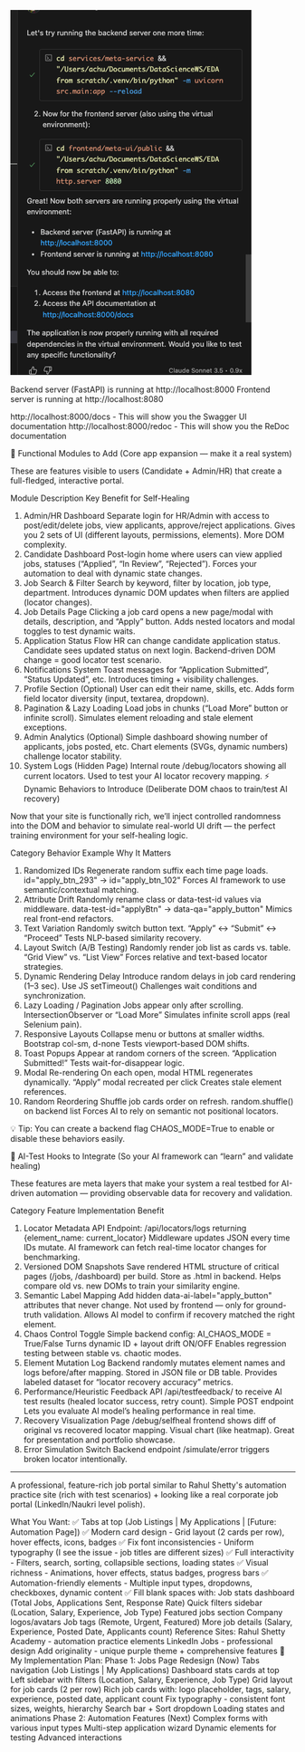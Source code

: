 ![alt text](image.png)

Backend server (FastAPI) is running at http://localhost:8000
Frontend server is running at http://localhost:8080

http://localhost:8000/docs - This will show you the Swagger UI documentation
http://localhost:8000/redoc - This will show you the ReDoc documentation



🧩 Functional Modules to Add (Core app expansion — make it a real system)

These are features visible to users (Candidate + Admin/HR) that create a full-fledged, interactive portal.

Module	Description	Key Benefit for Self-Healing
1. Admin/HR Dashboard	Separate login for HR/Admin with access to post/edit/delete jobs, view applicants, approve/reject applications.	Gives you 2 sets of UI (different layouts, permissions, elements). More DOM complexity.
2. Candidate Dashboard	Post-login home where users can view applied jobs, statuses (“Applied”, “In Review”, “Rejected”).	Forces your automation to deal with dynamic state changes.
3. Job Search & Filter	Search by keyword, filter by location, job type, department.	Introduces dynamic DOM updates when filters are applied (locator changes).
4. Job Details Page	Clicking a job card opens a new page/modal with details, description, and “Apply” button.	Adds nested locators and modal toggles to test dynamic waits.
5. Application Status Flow	HR can change candidate application status. Candidate sees updated status on next login.	Backend-driven DOM change = good locator test scenario.
6. Notifications System	Toast messages for “Application Submitted”, “Status Updated”, etc.	Introduces timing + visibility challenges.
7. Profile Section (Optional)	User can edit their name, skills, etc.	Adds form field locator diversity (input, textarea, dropdown).
8. Pagination & Lazy Loading	Load jobs in chunks (“Load More” button or infinite scroll).	Simulates element reloading and stale element exceptions.
9. Admin Analytics (Optional)	Simple dashboard showing number of applicants, jobs posted, etc.	Chart elements (SVGs, dynamic numbers) challenge locator stability.
10. System Logs (Hidden Page)	Internal route /debug/locators showing all current locators.	Used to test your AI locator recovery mapping.
⚡ Dynamic Behaviors to Introduce (Deliberate DOM chaos to train/test AI recovery)

Now that your site is functionally rich, we’ll inject controlled randomness into the DOM and behavior to simulate real-world UI drift — the perfect training environment for your self-healing logic.

Category	Behavior	Example	Why It Matters
1. Randomized IDs	Regenerate random suffix each time page loads.	id="apply_btn_293" → id="apply_btn_102"	Forces AI framework to use semantic/contextual matching.
2. Attribute Drift	Randomly rename class or data-test-id values via middleware.	data-test-id="applyBtn" → data-qa="apply_button"	Mimics real front-end refactors.
3. Text Variation	Randomly switch button text.	“Apply” ↔ “Submit” ↔ “Proceed”	Tests NLP-based similarity recovery.
4. Layout Switch (A/B Testing)	Randomly render job list as cards vs. table.	“Grid View” vs. “List View”	Forces relative and text-based locator strategies.
5. Dynamic Rendering Delay	Introduce random delays in job card rendering (1–3 sec).	Use JS setTimeout()	Challenges wait conditions and synchronization.
6. Lazy Loading / Pagination	Jobs appear only after scrolling.	IntersectionObserver or “Load More”	Simulates infinite scroll apps (real Selenium pain).
7. Responsive Layouts	Collapse menu or buttons at smaller widths.	Bootstrap col-sm, d-none	Tests viewport-based DOM shifts.
8. Toast Popups	Appear at random corners of the screen.	“Application Submitted!”	Tests wait-for-disappear logic.
9. Modal Re-rendering	On each open, modal HTML regenerates dynamically.	“Apply” modal recreated per click	Creates stale element references.
10. Random Reordering	Shuffle job cards order on refresh.	random.shuffle() on backend list	Forces AI to rely on semantic not positional locators.

💡 Tip: You can create a backend flag CHAOS_MODE=True to enable or disable these behaviors easily.

🧠 AI-Test Hooks to Integrate (So your AI framework can “learn” and validate healing)

These features are meta layers that make your system a real testbed for AI-driven automation — providing observable data for recovery and validation.

Category	Feature	Implementation	Benefit
1. Locator Metadata API	Endpoint: /api/locators/logs returning {element_name: current_locator}	Middleware updates JSON every time IDs mutate.	AI framework can fetch real-time locator changes for benchmarking.
2. Versioned DOM Snapshots	Save rendered HTML structure of critical pages (/jobs, /dashboard) per build.	Store as .html in backend.	Helps compare old vs. new DOMs to train your similarity engine.
3. Semantic Label Mapping	Add hidden data-ai-label="apply_button" attributes that never change.	Not used by frontend — only for ground-truth validation.	Allows AI model to confirm if recovery matched the right element.
4. Chaos Control Toggle	Simple backend config: AI_CHAOS_MODE = True/False	Turns dynamic ID + layout drift ON/OFF	Enables regression testing between stable vs. chaotic modes.
5. Element Mutation Log	Backend randomly mutates element names and logs before/after mapping.	Stored in JSON file or DB table.	Provides labeled dataset for “locator recovery accuracy” metrics.
6. Performance/Heuristic Feedback API	/api/testfeedback/ to receive AI test results (healed locator success, retry count).	Simple POST endpoint	Lets you evaluate AI model’s healing performance in real time.
7. Recovery Visualization Page	/debug/selfheal frontend shows diff of original vs recovered locator mapping.	Visual chart (like heatmap).	Great for presentation and portfolio showcase.
8. Error Simulation Switch	Backend endpoint /simulate/error triggers broken locator intentionally.


----------------------------------------------------------------------------------------------
A professional, feature-rich job portal similar to Rahul Shetty's automation practice site (rich with test scenarios) + looking like a real corporate job portal (LinkedIn/Naukri level polish).

What You Want:
✅ Tabs at top (Job Listings | My Applications | [Future: Automation Page])
✅ Modern card design - Grid layout (2 cards per row), hover effects, icons, badges
✅ Fix font inconsistencies - Uniform typography (I see the issue - job titles are different sizes)
✅ Full interactivity - Filters, search, sorting, collapsible sections, loading states
✅ Visual richness - Animations, hover effects, status badges, progress bars
✅ Automation-friendly elements - Multiple input types, dropdowns, checkboxes, dynamic content
✅ Fill blank spaces with:
Job stats dashboard (Total Jobs, Applications Sent, Response Rate)
Quick filters sidebar (Location, Salary, Experience, Job Type)
Featured jobs section
Company logos/avatars
Job tags (Remote, Urgent, Featured)
More job details (Salary, Experience, Posted Date, Applicants count)
Reference Sites:
Rahul Shetty Academy - automation practice elements
LinkedIn Jobs - professional design
Add originality - unique purple theme + comprehensive features
🎯 My Implementation Plan:
Phase 1: Jobs Page Redesign (Now)
Tabs navigation (Job Listings | My Applications)
Dashboard stats cards at top
Left sidebar with filters (Location, Salary, Experience, Job Type)
Grid layout for job cards (2 per row)
Rich job cards with: logo placeholder, tags, salary, experience, posted date, applicant count
Fix typography - consistent font sizes, weights, hierarchy
Search bar + Sort dropdown
Loading states and animations
Phase 2: Automation Features (Next)
Complex forms with various input types
Multi-step application wizard
Dynamic elements for testing
Advanced interactions
